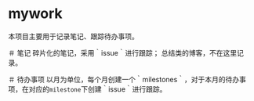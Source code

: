 # mywork
本项目主要用于记录笔记、跟踪待办事项。

＃ 笔记
碎片化的笔记，采用｀issue｀进行跟踪；
总结类的博客，不在这里记录。

＃ 待办事项
以月为单位，每个月创建一个｀milestones｀，对于本月的待办事项，在对应的`milestone`下创建｀issue｀进行跟踪。